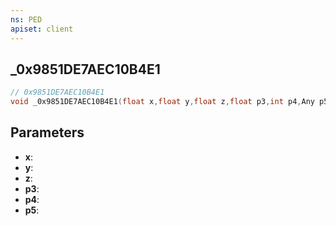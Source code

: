 ```yaml
---
ns: PED
apiset: client
---
```

## _0x9851DE7AEC10B4E1

```c
// 0x9851DE7AEC10B4E1
void _0x9851DE7AEC10B4E1(float x,float y,float z,float p3,int p4,Any p5);
```


## Parameters
* **x**:
* **y**:
* **z**:
* **p3**:
* **p4**:
* **p5**: